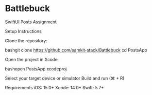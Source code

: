 # Battlebuck
SwiftUI Posts Assignment


Setup Instructions

Clone the repository:

bashgit clone https://github.com/samkit-stack/Battlebuck
cd PostsApp

Open the project in Xcode:

bashopen PostsApp.xcodeproj

Select your target device or simulator
Build and run (⌘ + R)

Requirements
iOS: 15.0+
Xcode: 14.0+
Swift: 5.7+

